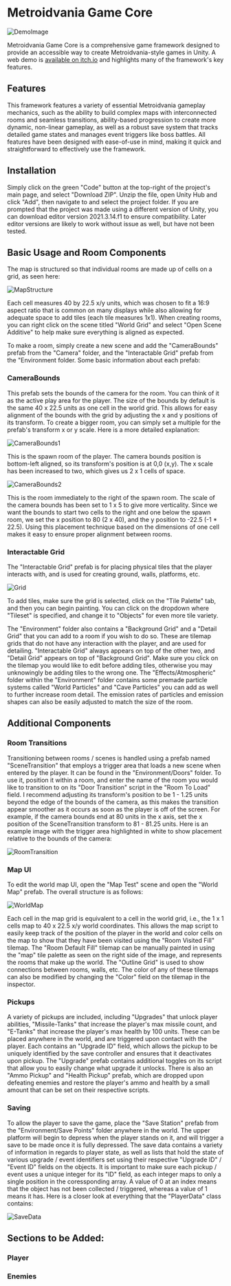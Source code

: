 # Metroidvania Game Core

![DemoImage](https://github.com/Liam5650/Metroidvania-Game-Core/blob/main/READMEImages/DemoImage.jpg)

Metroidvania Game Core is a comprehensive game framework designed to provide an accessible way to create Metroidvania-style games in Unity. A web demo is [available on itch.io](https://liam5650.itch.io/metroidvania-demo) and highlights many of the framework's key features. 

## Features

This framework features a variety of essential Metroidvania gameplay mechanics, such as the ability to build complex maps with interconnected rooms and seamless transitions, ability-based progression to create more dynamic, non-linear gameplay, as well as a robust save system that tracks detailed game states and manages event triggers like boss battles. All features have been designed with ease-of-use in mind, making it quick and straightforward to effectively use the framework.

## Installation

Simply click on the green "Code" button at the top-right of the project's main page, and select "Download ZIP". Unzip the file, open Unity Hub and click "Add", then navigate to and select the project folder. If you are prompted that the project was made using a different version of Unity, you can download editor version 2021.3.14.f1 to ensure compatibility. Later editor versions are likely to work without issue as well, but have not been tested. 

## Basic Usage and Room Components

The map is structured so that individual rooms are made up of cells on a grid, as seen here:

![MapStructure](https://github.com/Liam5650/Metroidvania-Game-Core/blob/main/READMEImages/MapStructure.jpg)

Each cell measures 40 by 22.5 x/y units, which was chosen to fit a 16:9 aspect ratio that is common on many displays while also allowing for adequate space to add tiles (each tile measures 1x1). When creating rooms, you can right click on the scene titled "World Grid" and select "Open Scene Additive" to help make sure everything is aligned as expected.

To make a room, simply create a new scene and add the "CameraBounds" prefab from the "Camera" folder, and the "Interactable Grid" prefab from the "Environment folder. Some basic information about each prefab:

### CameraBounds

This prefab sets the bounds of the camera for the room. You can think of it as the active play area for the player. The size of the bounds by default is the same 40 x 22.5 units as one cell in the world grid. This allows for easy alignment of the bounds with the grid by adjusting the x and y positions of its transform. To create a bigger room, you can simply set a multiple for the prefab's transform x or y scale. Here is a more detailed explanation:

![CameraBounds1](https://github.com/Liam5650/Metroidvania-Game-Core/blob/main/READMEImages/CameraBounds1.jpg)

This is the spawn room of the player. The camera bounds position is bottom-left aligned, so its transform's position is at 0,0 (x,y). The x scale has been increased to two, which gives us 2 x 1 cells of space. 

![CameraBounds2](https://github.com/Liam5650/Metroidvania-Game-Core/blob/main/READMEImages/CameraBounds2.jpg)

This is the room immediately to the right of the spawn room. The scale of the camera bounds has been set to 1 x 5 to give more verticality. Since we want the bounds to start two cells to the right and one below the spawn room, we set the x position to 80 (2 x 40), and the y position to -22.5 (-1 * 22.5). Using this placement technique based on the dimensions of one cell makes it easy to ensure proper alignment between rooms. 

### Interactable Grid

The "Interactable Grid" prefab is for placing physical tiles that the player interacts with, and is used for creating ground, walls, platforms, etc. 

![Grid](https://github.com/Liam5650/Metroidvania-Game-Core/blob/main/READMEImages/Grid.jpg)

To add tiles, make sure the grid is selected, click on the "Tile Palette" tab, and then you can begin painting. You can click on the dropdown where "Tileset" is specified, and change it to "Objects" for even more tile variety. 

The "Environment" folder also contains a "Background Grid" and a "Detail Grid" that you can add to a room if you wish to do so. These are tilemap grids that do not have any interaction with the player, and are used for detailing. "Interactable Grid" always appears on top of the other two, and "Detail Grid" appears on top of "Background Grid". Make sure you click on the tilemap you would like to edit before adding tiles, otherwise you may unknowingly be adding tiles to the wrong one. The "Effects/Atmospheric" folder within the "Environment" folder contains some premade particle systems called "World Particles" and "Cave Particles" you can add as well to further increase room detail. The emission rates of particles and emission shapes can also be easily adjusted to match the size of the room.


## Additional Components

### Room Transitions

Transitioning between rooms / scenes is handled using a prefab named "SceneTransition" that employs a trigger area that loads a new scene when entered by the player. It can be found in the "Environment/Doors" folder. To use it, position it within a room, and enter the name of the room you would like to transition to on its "Door Transition" script in the "Room To Load" field. I recommend adjusting its transform's position to be 1 - 1.25 units beyond the edge of the bounds of the camera, as this makes the transition appear smoother as it occurs as soon as the player is off of the screen. For example, if the camera bounds end at 80 units in the x axis, set the x position of the SceneTransition transform to 81 - 81.25 units. Here is an example image with the trigger area highlighted in white to show placement relative to the bounds of the camera: 

![RoomTransition](https://github.com/Liam5650/Metroidvania-Game-Core/blob/main/READMEImages/RoomTransition.jpg)

### Map UI

To edit the world map UI, open the "Map Test" scene and open the "World Map" prefab. The overall structure is as follows:

![WorldMap](https://github.com/Liam5650/Metroidvania-Game-Core/blob/main/READMEImages/WorldMap.jpg)

Each cell in the map grid is equivalent to a cell in the world grid, i.e., the 1 x 1 cells map to 40 x 22.5 x/y world coordinates. This allows the map script to easily keep track of the position of the player in the world and color cells on the map to show that they have been visited using the "Room Visited Fill" tilemap. The "Room Default Fill" tilemap can be manually painted in using the "map" tile palette as seen on the right side of the image, and represents the rooms that make up the world. The "Outline Grid" is used to show connections between rooms, walls, etc. The color of any of these tilemaps can also be modified by changing the "Color" field on the tilemap in the inspector. 

### Pickups

A variety of pickups are included, including "Upgrades" that unlock player abilities, "Missile-Tanks" that increase the player's max missile count, and "E-Tanks" that increase the player's max health by 100 units. These can be placed anywhere in the world, and are triggered upon contact with the player. Each contains an "Upgrade ID" field, which allows the pickup to be uniquely identified by the save controller and ensures that it deactivates upon pickup. The "Upgrade" prefab contains additional toggles on its script that allow you to easily change what upgrade it unlocks. There is also an "Ammo Pickup" and "Health Pickup" prefab, which are dropped upon defeating enemies and restore the player's ammo and health by a small amount that can be set on their respective scripts. 

### Saving

To allow the player to save the game, place the "Save Station" prefab from the "Environment/Save Points" folder anywhere in the world. The upper platform will begin to depress when the player stands on it, and will trigger a save to be made once it is fully depressed. The save data contains a variety of information in regards to player state, as well as lists that hold the state of various upgrade / event identifiers set using their respective "Upgrade ID" / "Event ID" fields on the objects. It is important to make sure each pickup / event uses a unique integer for its "ID" field, as each integer maps to only a single position in the coressponding array. A value of 0 at an index means that the object has not been collected / triggered, whereas a value of 1 means it has. Here is a closer look at everything that the "PlayerData" class contains:

![SaveData](https://github.com/Liam5650/Metroidvania-Game-Core/blob/main/READMEImages/SaveData.jpg)

## Sections to be Added:

### Player 

### Enemies
